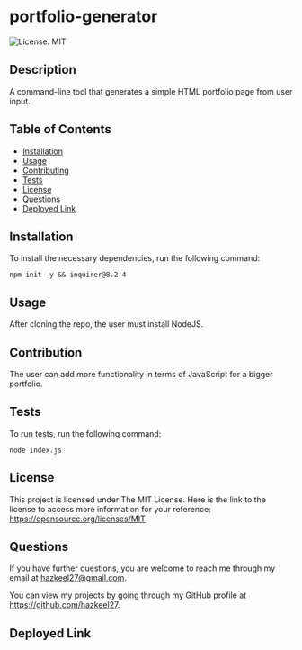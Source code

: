 # portfolio-generator
![License: MIT](https://img.shields.io/badge/License-MIT-yellow.svg)

## Description

A command-line tool that generates a simple HTML portfolio page from user input.

## Table of Contents

* [Installation](#installation)
* [Usage](#usage)
* [Contributing](#contributing)
* [Tests](#tests)
* [License](#license)
* [Questions](#questions)
* [Deployed Link](#link)

## <a name="installation"></a>Installation

To install the necessary dependencies, run the following command:

```
npm init -y && inquirer@8.2.4
```

## <a name="usage"></a>Usage

After cloning the repo, the user must install NodeJS.

## <a name="contributing"></a>Contribution

The user can add more functionality in terms of JavaScript for a bigger portfolio.

## <a name="tests"></a>Tests

To run tests, run the following command:

```
node index.js
```

## <a name="license"></a>License

This project is licensed under The MIT License. Here is the link to the license to access more information for your reference: https://opensource.org/licenses/MIT

## <a name="questions"></a>Questions

If you have further questions, you are welcome to reach me through my email at hazkeel27@gmail.com.

You can view my projects by going through my GitHub profile at https://github.com/hazkeel27.

## <a name="link"></a>Deployed Link

